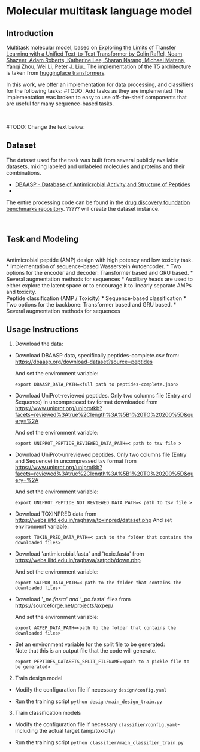 # Molecular multitask language model 

## Introduction

Multitask molecular model, based on [Exploring the Limits of Transfer Learning with a Unified Text-to-Text Transformer by Colin Raffel, Noam Shazeer, Adam Roberts, Katherine Lee, Sharan Narang, Michael Matena, Yanqi Zhou, Wei Li, Peter J. Liu.](https://arxiv.org/pdf/1910.10683.pdf).
The implementation of the T5 architecture is taken from [huggingface transformers](https://huggingface.co/docs/transformers/model_doc/t5).

In this work, we offer an implementation for data processing, and classifiers for the following tasks:
#TODO: Add tasks as they are implemented 
The implementation was broken to easy to use off-the-shelf components that are useful for many sequence-based tasks.

<br/>

#TODO: Change the text below:

## Dataset
The dataset used for the task was built from several publicly available datasets, mixing labeled and unlabeled molecules and proteins and their combinations.  
  * [DBAASP - Database of Antimicrobial Activity and Structure of Peptides](https://dbaasp.org/)
  * 
The entire processing code can be found in the [drug discovery foundation benchmarks repository](https://github.ibm.com/BiomedSciAI-Innersource/DrugDiscoveryFoundationBenchmarks). ????? will create the dataset instance. 

<br/>

## Task and Modeling 

<br/>
Antimicrobial peptide (AMP) design with high potency and low toxicity task.
* Implementation of sequence-based Wasserstein Autoencoder.
* Two options for the encoder and decoder: Transformer based and GRU based.
* Several augmentation methods for sequences
* Auxiliary heads are used to either explore the latent space or to encourage it to linearly separate AMPs and toxicity. 

<br/>
Peptide classification (AMP / Toxicity)
* Sequence-based classification 
* Two options for the backbone: Transformer based and GRU based.
* Several augmentation methods for sequences
<br/>



## Usage Instructions

1. Download the data:

  * Download DBAASP data, specifically peptides-complete.csv from: https://dbaasp.org/download-dataset?source=peptides

    And set the environment variable:

    `export DBAASP_DATA_PATH=<full path to peptides-complete.json>`

  * Download UniProt-reviewed peptides. Only two columns file (Entry and Sequence) in uncompressed tsv format downloaded from https://www.uniprot.org/uniprotkb?facets=reviewed%3Atrue%2Clength%3A%5B1%20TO%20200%5D&query=%2A

    And set the environment variable:

    `export UNIPROT_PEPTIDE_REVIEWED_DATA_PATH=< path to tsv file >` 

  * Download UniProt-unreviewed peptides. Only two columns file (Entry and Sequence) in uncompressed tsv format from https://www.uniprot.org/uniprotkb?facets=reviewed%3Atrue%2Clength%3A%5B1%20TO%20200%5D&query=%2A

    And set the environment variable:

    `export UNIPROT_PEPTIDE_NOT_REVIEWED_DATA_PATH=< path to tsv file >` 


  * Download TOXINPRED data from https://webs.iiitd.edu.in/raghava/toxinpred/dataset.php
    And set environment variable:

    `export TOXIN_PRED_DATA_PATH=< path to the folder that contains the downloaded files>`

  * Download 'antimicrobial.fasta' and 'toxic.fasta' from https://webs.iiitd.edu.in/raghava/satpdb/down.php

    And set the environment variable:

    `export SATPDB_DATA_PATH=< path to the folder that contains the downloaded files>` 

  *  Download '*_ne.fasta' and '*_po.fasta' files from https://sourceforge.net/projects/axpep/
  
      And set the environment variable:
  
      `export AXPEP_DATA_PATH=<path to the folder that contains the downloaded files>`

  * Set an environment variable for the split file to be generated:  
    Note that this is an output file that the code will generate.

      `export PEPTIDES_DATASETS_SPLIT_FILENAME=<path to a pickle file to be generated>`
            
2. Train design model

  * Modify the configuration file if necessary `design/config.yaml`

  * Run the training script `python design/main_design_train.py`

3. Train classification models

  * Modify the configuration file if necessary `classifier/config.yaml`- including the actual target (amp/toxicity)

  * Run the training script `python classifier/main_classifier_train.py`


